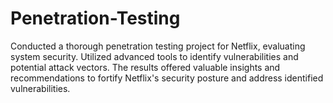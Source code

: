 # Penetration-Testing
Conducted a thorough penetration testing project for Netflix, evaluating system security. Utilized advanced tools to identify vulnerabilities and potential attack vectors. The results offered valuable insights and recommendations to fortify Netflix's security posture and address identified vulnerabilities.
